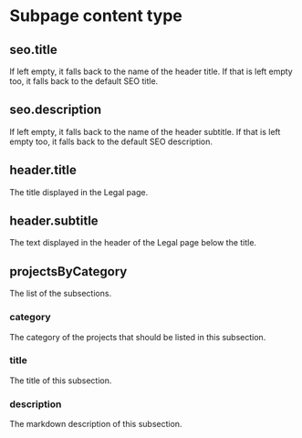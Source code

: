 # Subpage content type

## seo.title

If left empty, it falls back to the name of the header title. If that is left empty too, it falls back to the default SEO title.

## seo.description

If left empty, it falls back to the name of the header subtitle. If that is left empty too, it falls back to the default SEO description.

## header.title

The title displayed in the Legal page.

## header.subtitle

The text displayed in the header of the Legal page below the title.

## projectsByCategory

The list of the subsections.

### category

The category of the projects that should be listed in this subsection.

### title

The title of this subsection.

### description

The markdown description of this subsection.
